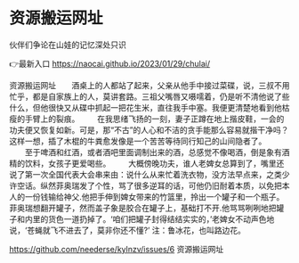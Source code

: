 # 资源搬运网址
伙伴们争论在山娃的记忆深处只识

👉最新入口 https://naocai.github.io/2023/01/29/chulai/

资源搬运网址　　酒桌上的人都站了起来，父亲从他手中接过菜碟，说，三叔不用忙乎，都是自家族上的人，莫讲套路。三祖父嘴唇又嗫嚅着，仍是听不清他说了些什么，但他很快又从碟中抓起一把花生米，直往我手中塞。我便更清楚地看到他枯瘦的手臂上的裂痕。
　　在我思绪飞扬的一刻，妻子正蹲在地上揩皮鞋，一会的功夫便又恢复如新。可是，那“不古”的人心和不洁的贪手能那么容易就揩干净吗？这样一想，插了木棍的牛粪愈发像是一个苦苦等待同行知己的山间隐者了。
　　至于啤酒和红酒，或者酒吧里面调制出来的酒，总感觉不像喝酒，倒是象有酒精的饮料，女孩子更爱喝些。
　　大概傍晚功夫，谁人老婢女总算到了，嘴里还说了第一次全国代表大会串来由：说什么从来忙着洗衣物，没方法早点来，之类少许空话。纵然菲奥瑞发了个性，骂了很多逆耳的话，可他仍旧耐着本质，以免把本人的一份钱输给神父.他把手伸到婢女带来的竹篮里，拎出一个罐子和一个瓶子。菲奥瑞想翻开罐子，然而盖子象是胶合在罐子上，基础打不开.他骂骂咧咧地把罐子和内里的货色一道扔掉了。‘咱们把罐子封得结结实实的，’老婢女不动声色地说，‘苍蝇就飞不进去了，莫非你还不懂?’
注：鲁冰花，也叫路边花。

https://github.com/neederse/kylnzv/issues/6
资源搬运网址
